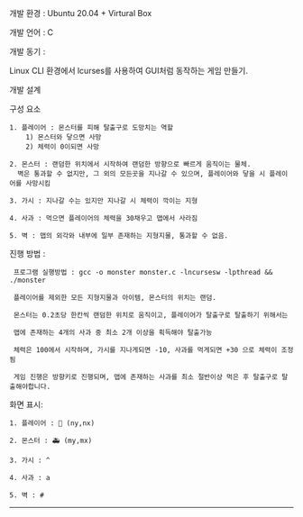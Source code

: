 개발 환경 : Ubuntu 20.04 + Virtural Box

개발 언어 : C

개발 동기 :

Linux CLI 환경에서 lcurses를 사용하여 GUI처럼 동작하는 게임 만들기.

개발 설계

구성 요소

    1. 플레이어 : 몬스터를 피해 탈출구로 도망치는 역할
        1) 몬스터와 닿으면 사망
        2) 체력이 0이되면 사망
        
    2. 몬스터 : 랜덤한 위치에서 시작하여 랜덤한 방향으로 빠르게 움직이는 물체.  
      벽은 통과할 수 없지만, 그 외의 모든곳을 지나갈 수 있으며, 플레이어와 닿을 시 플레이어를 사망시킴
    
    3. 가시 : 지나갈 수는 있지만 지나갈 시 체력이 깍이는 지형
    
    4. 사과 : 먹으면 플레이어의 체력을 30채우고 맵에서 사라짐
    
    5. 벽 : 맵의 외각와 내부에 일부 존재하는 지형지물, 통과할 수 없음.
진행 방법 :

     프로그램 실행방법 : gcc -o monster monster.c -lncursesw -lpthread && ./monster
    
     플레이어를 제외한 모든 지형지물과 아이템, 몬스터의 위치는 랜덤.
     
     몬스터는 0.2초당 한칸씩 랜덤한 위치로 움직이고, 플레이어가 탈출구로 탈출하기 위해서는
     
     맵에 존재하는 4개의 사과 중 최소 2개 이상을 획득해야 탈출가능
     
     체력은 100에서 시작하며, 가시를 지나게되면 -10, 사과를 먹게되면 +30 으로 체력이 조정됨
     
     게임 진행은 방향키로 진행되며, 맵에 존재하는 사과를 최소 절반이상 먹은 후 탈출구로 탈출해야합니다.
화면 표시:

    1. 플레이어 : 🛴 (ny,nx)
    
    2. 몬스터 : 🚑 (my,mx)
    
    3. 가시 : ^
    
    4. 사과 : a
    
    5. 벽 : #
---
